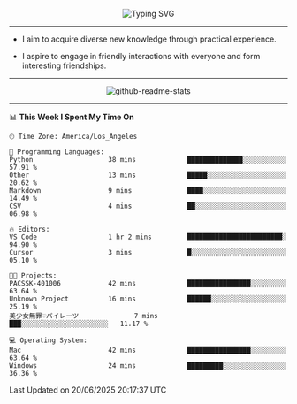 <p align="center">
  <img src="https://readme-typing-svg.demolab.com?font=Fira+Code&weight=500&size=32&duration=2500&pause=1600&center=true&vCenter=true&random=false&width=1024&height=64&lines=Hi+there+%F0%9F%91%8B;I'm+delighted+you+could+make+it+here+%F0%9F%8E%89;I'm+Harry%2C+a+college+student+still+finding+my+way" alt="Typing SVG" />
</p>


---


- I aim to acquire diverse new knowledge through practical experience.

- I aspire to engage in friendly interactions with everyone and form interesting friendships.


---


<p align="center">
  <img src="https://github-readme-stats.vercel.app/api?username=Harry-Jing&show_icons=true" alt="github-readme-stats"/>
</p>


---

<!--START_SECTION:waka-->
📊 **This Week I Spent My Time On** 

```text
🕑︎ Time Zone: America/Los_Angeles

💬 Programming Languages: 
Python                   38 mins             ██████████████░░░░░░░░░░░   57.91 % 
Other                    13 mins             █████░░░░░░░░░░░░░░░░░░░░   20.62 % 
Markdown                 9 mins              ████░░░░░░░░░░░░░░░░░░░░░   14.49 % 
CSV                      4 mins              ██░░░░░░░░░░░░░░░░░░░░░░░   06.98 % 

🔥 Editors: 
VS Code                  1 hr 2 mins         ████████████████████████░   94.90 % 
Cursor                   3 mins              █░░░░░░░░░░░░░░░░░░░░░░░░   05.10 % 

🐱‍💻 Projects: 
PACSSK-401006            42 mins             ████████████████░░░░░░░░░   63.64 % 
Unknown Project          16 mins             ██████░░░░░░░░░░░░░░░░░░░   25.19 % 
美少女無罪♡パイレーツ              7 mins              ███░░░░░░░░░░░░░░░░░░░░░░   11.17 % 

💻 Operating System: 
Mac                      42 mins             ████████████████░░░░░░░░░   63.64 % 
Windows                  24 mins             █████████░░░░░░░░░░░░░░░░   36.36 % 
```


 Last Updated on 20/06/2025 20:17:37 UTC
<!--END_SECTION:waka-->
